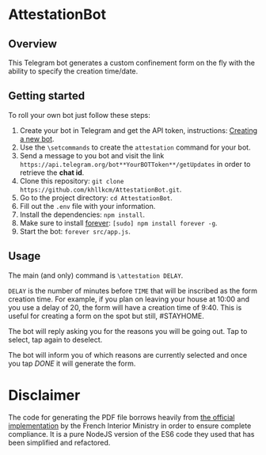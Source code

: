 # AttestationBot

## Overview

This Telegram bot generates a custom confinement form on the fly with the ability to specify the creation time/date.

## Getting started

To roll your own bot just follow these steps:

1. Create your bot in Telegram and get the API token, instructions: [Creating a new bot](https://core.telegram.org/bots#6-botfather).
2. Use the `\setcommands` to create the `attestation` command for your bot.
3. Send a message to you bot and visit the link `https://api.telegram.org/bot**YourBOTToken**/getUpdates` in order to retrieve the **chat id**.
4. Clone this repository: `git clone https://github.com/khllkcm/AttestationBot.git`.
5. Go to the project directory: `cd AttestationBot`.
6. Fill out the `.env` file with your information.
7. Install the dependencies: `npm install`.
8. Make sure to install [forever](https://github.com/foreversd/forever): `[sudo] npm install forever -g`.
8. Start the bot: `forever src/app.js`.

## Usage

The main (and only) command is `\attestation DELAY`.


`DELAY` is the number of minutes before `TIME` that will be inscribed as the form creation time. For example, if you plan on leaving your house at 10:00 and you use a delay of 20, the form will have a creation time of 9:40. This is useful for creating a form on the spot but still, #STAYHOME.

The bot will reply asking you for the reasons you will be going out. Tap to select, tap again to deselect.

The bot will inform you of which reasons are currently selected and once you tap *DONE* it will generate the form.

# Disclaimer

The code for generating the PDF file borrows heavily from [the official implementation](https://github.com/LAB-MI/deplacement-covid-19) by the French Interior Ministry in order to ensure complete compliance. It is a pure NodeJS version of the ES6 code they used that has been simplified and refactored.
